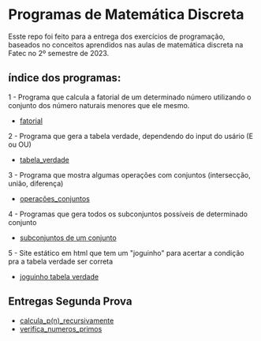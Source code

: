 # Programas de Matemática Discreta

Esste repo foi feito para a entrega dos exercícios de programação, baseados no conceitos aprendidos nas aulas de matemática discreta na Fatec no 2º semestre de 2023.

## índice dos programas:

1 - Programa que calcula a fatorial de um determinado número utilizando o conjunto dos número naturais menores que ele mesmo.
* [fatorial](fatorial.py)

2 - Programa que gera a tabela verdade, dependendo do input do usário (E ou OU)
* [tabela_verdade](gera_tabelas_verdade.py)

3 - Programa que mostra algumas operações com conjuntos (intersecção, união, diferença)
* [operações_conjuntos](operacoes_conjuntos.py)

4 - Programas que gera todos os subconjuntos possíveis de determinado conjunto
* [subconjuntos de um conjunto](subconjuntos_de_um_conjunto.py)

5 - Site estático em html que tem um "joguinho" para acertar a condição pra a tabela verdade ser correta
* [joguinho tabela verdade](tabela_verdade.html)

## Entregas Segunda Prova

* [calcula_p(n)_recursivamente](codigo_calcula_p(n).py)
* [verifica_numeros_primos](calcula_se_o_numero_eh_primo.py)
